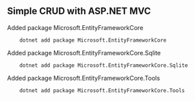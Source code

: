 ## Simple CRUD with ASP.NET MVC

Added package Microsoft.EntityFrameworkCore

        dotnet add package Microsoft.EntityFrameworkCore

Added package Microsoft.EntityFrameworkCore.Sqlite

        dotnet add package Microsoft.EntityFrameworkCore.Sqlite

Added package Microsoft.EntityFrameworkCore.Tools

        dotnet add package Microsoft.EntityFrameworkCore.Tools